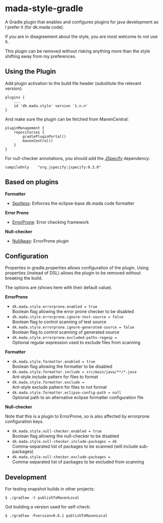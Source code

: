 # mada-style-gradle

A Gradle plugin that enables and configures plugins for java development as I prefer it (for dk.mada code).

If you are in disagreement about the style, you are most welcome to not use it.

This plugin can be removed without risking anything more than the style shifting away from my preferences.

## Using the Plugin

Add plugin activation to the build file header (substitute the relevant version):

    plugins {
        ...
        id 'dk.mada.style' version '1.n.n'
    }

And make sure the plugin can be fetched from MavenCentral:

    pluginManagement {
        repositories {
            gradlePluginPortal()
            mavenCentral()
        }
    }


For null-checker annotations, you should add the [JSpecify](https://jspecify.dev/) dependency:

    compileOnly    "org.jspecify:jspecify:0.3.0"

## Based on plugins

**Formatter**
* [Spotless](https://plugins.gradle.org/plugin/com.diffplug.spotless): Enforces the eclipse-base dk.mada code formatter

**Error Prone**
* [ErrorProne](https://plugins.gradle.org/plugin/net.ltgt.errorprone): Error checking framework

**Null-checker**
* [NullAway](https://github.com/uber/NullAway): ErrorProne plugin

## Configuration

Properties in gradle.properties allows configuration of the plugin.
Using properties (instead of DSL) allows the plugin to be removed without breaking the build.

The options are (shows here with their default value).

**ErrorProne**

* `dk.mada.style.errorprone.enabled = true`  
 Boolean flag allowing the error prone checker to be disabled
* `dk.mada.style.errorprone.ignore-test-source = false`  
 Boolean flag to control scanning of test source
* `dk.mada.style.errorprone.ignore-generated-source = false`  
 Boolean flag to control scanning of generated source
* `dk.mada.style.errorprone.excluded-paths-regexp = `  
 Optional regular expression used to exclude files from scanning

**Formatter**

* `dk.mada.style.formatter.enabled = true`  
 Boolean flag allowing the formatter to be disabled
* `dk.mada.style.formatter.include = src/main/java/**/*.java`  
 Ant-style include pattern for files to format
* `dk.mada.style.formatter.exclude = `  
 Ant-style exclude pattern for files to not format
* `dk.mada.style.formatter.eclipse-config-path = null`  
 Optional path to an alternative eclipse formatter configuration file

**Null-checker**

Note that this is a plugin to ErrorProne, so is also affected by errorprone configuration keys.

* `dk.mada.style.null-checker.enabled = true`  
 Boolean flag allowing the null-checker to be disabled
* `dk.mada.style.null-checker.include-packages = dk`  
 Comma-separated list of packages to be scanned (will include sub-packages)
* `dk.mada.style.null-checker.exclude-packages = `  
 Comma-separated list of packages to be excluded from scanning

## Development

For testing snapshot builds in other projects:

```console
$ ./gradlew -t publishToMavenLocal
```

Got building a version used for self-check:

```console
$ ./gradlew -Pversion=0.0.1 publishToMavenLocal
```
